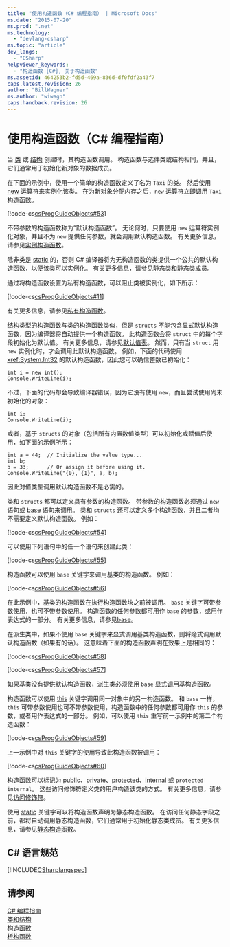 ```yaml
---
title: "使用构造函数（C# 编程指南） | Microsoft Docs"
ms.date: "2015-07-20"
ms.prod: ".net"
ms.technology: 
  - "devlang-csharp"
ms.topic: "article"
dev_langs: 
  - "CSharp"
helpviewer_keywords: 
  - "构造函数 [C#], 关于构造函数"
ms.assetid: 464253b2-fd5d-469a-836d-df0fdf2a43f7
caps.latest.revision: 26
author: "BillWagner"
ms.author: "wiwagn"
caps.handback.revision: 26
---
```

# 使用构造函数（C# 编程指南）
当 [类](../../../csharp/language-reference/keywords/class.md) 或 [结构](../../../csharp/language-reference/keywords/struct.md) 创建时，其构造函数调用。  构造函数与选件类或结构相同，并且，它们通常用于初始化新对象的数据成员。  
  
 在下面的示例中，使用一个简单的构造函数定义了名为 `Taxi` 的类。  然后使用 [new](../../../csharp/language-reference/keywords/new.md) 运算符来实例化该类。  在为新对象分配内存之后，`new` 运算符立即调用 `Taxi` 构造函数。  
  
 [!code-cs[csProgGuideObjects#53](../../../csharp/programming-guide/classes-and-structs/codesnippet/csharp/using-constructors_1.cs)]  
  
 不带参数的构造函数称为“默认构造函数”。  无论何时，只要使用 `new` 运算符实例化对象，并且不为 `new` 提供任何参数，就会调用默认构造函数。  有关更多信息，请参见[实例构造函数](../../../csharp/programming-guide/classes-and-structs/instance-constructors.md)。  
  
 除非类是 [static](../../../csharp/language-reference/keywords/static.md) 的，否则 C\# 编译器将为无构造函数的类提供一个公共的默认构造函数，以便该类可以实例化。  有关更多信息，请参见[静态类和静态类成员](../../../csharp/programming-guide/classes-and-structs/static-classes-and-static-class-members.md)。  
  
 通过将构造函数设置为私有构造函数，可以阻止类被实例化，如下所示：  
  
 [!code-cs[csProgGuideObjects#11](../../../csharp/programming-guide/classes-and-structs/codesnippet/csharp/using-constructors_2.cs)]  
  
 有关更多信息，请参见[私有构造函数](../../../csharp/programming-guide/classes-and-structs/private-constructors.md)。  
  
 [结构](../../../csharp/language-reference/keywords/struct.md)类型的构造函数与类的构造函数类似，但是 `structs` 不能包含显式默认构造函数，因为编译器将自动提供一个构造函数。  此构造函数会将 `struct` 中的每个字段初始化为默认值。  有关更多信息，请参见[默认值表](../../../csharp/language-reference/keywords/default-values-table.md)。  然而，只有当 `struct` 用 `new` 实例化时，才会调用此默认构造函数。  例如，下面的代码使用 <xref:System.Int32> 的默认构造函数，因此您可以确信整数已初始化：  
  
```  
int i = new int();  
Console.WriteLine(i);  
```  
  
 不过，下面的代码却会导致编译器错误，因为它没有使用 `new`，而且尝试使用尚未初始化的对象：  
  
```  
int i;  
Console.WriteLine(i);  
```  
  
 或者，基于 `structs` 的对象（包括所有内置数值类型）可以初始化或赋值后使用，如下面的示例所示：  
  
```  
int a = 44;  // Initialize the value type...  
int b;  
b = 33;      // Or assign it before using it.  
Console.WriteLine("{0}, {1}", a, b);  
```  
  
 因此对值类型调用默认构造函数不是必需的。  
  
 类和 `structs` 都可以定义具有参数的构造函数。  带参数的构造函数必须通过 `new` 语句或 [base](../../../csharp/language-reference/keywords/base.md) 语句来调用。  类和 `structs` 还可以定义多个构造函数，并且二者均不需要定义默认构造函数。  例如：  
  
 [!code-cs[csProgGuideObjects#54](../../../csharp/programming-guide/classes-and-structs/codesnippet/csharp/using-constructors_3.cs)]  
  
 可以使用下列语句中的任一个语句来创建此类：  
  
 [!code-cs[csProgGuideObjects#55](../../../csharp/programming-guide/classes-and-structs/codesnippet/csharp/using-constructors_4.cs)]  
  
 构造函数可以使用 `base` 关键字来调用基类的构造函数。  例如：  
  
 [!code-cs[csProgGuideObjects#56](../../../csharp/programming-guide/classes-and-structs/codesnippet/csharp/using-constructors_5.cs)]  
  
 在此示例中，基类的构造函数在执行构造函数块之前被调用。  `base` 关键字可带参数使用，也可不带参数使用。  构造函数的任何参数都可用作 `base` 的参数，或用作表达式的一部分。  有关更多信息，请参见[base](../../../csharp/language-reference/keywords/base.md)。  
  
 在派生类中，如果不使用 `base` 关键字来显式调用基类构造函数，则将隐式调用默认构造函数（如果有的话）。  这意味着下面的构造函数声明在效果上是相同的：  
  
 [!code-cs[csProgGuideObjects#58](../../../csharp/programming-guide/classes-and-structs/codesnippet/csharp/using-constructors_6.cs)]  
  
 [!code-cs[csProgGuideObjects#57](../../../csharp/programming-guide/classes-and-structs/codesnippet/csharp/using-constructors_7.cs)]  
  
 如果基类没有提供默认构造函数，派生类必须使用 `base` 显式调用基构造函数。  
  
 构造函数可以使用 [this](../../../csharp/language-reference/keywords/this.md) 关键字调用同一对象中的另一构造函数。  和 `base` 一样，`this` 可带参数使用也可不带参数使用，构造函数中的任何参数都可用作 `this` 的参数，或者用作表达式的一部分。  例如，可以使用 `this` 重写前一示例中的第二个构造函数：  
  
 [!code-cs[csProgGuideObjects#59](../../../csharp/programming-guide/classes-and-structs/codesnippet/csharp/using-constructors_8.cs)]  
  
 上一示例中对 `this` 关键字的使用导致此构造函数被调用：  
  
 [!code-cs[csProgGuideObjects#60](../../../csharp/programming-guide/classes-and-structs/codesnippet/csharp/using-constructors_9.cs)]  
  
 构造函数可以标记为 [public](../../../csharp/language-reference/keywords/public.md)、[private](../../../csharp/language-reference/keywords/private.md)、[protected](../../../csharp/language-reference/keywords/protected.md)、[internal](../../../csharp/language-reference/keywords/internal.md) 或 `protected` `internal`。  这些访问修饰符定义类的用户构造该类的方式。  有关更多信息，请参见[访问修饰符](../../../csharp/programming-guide/classes-and-structs/access-modifiers.md)。  
  
 使用 [static](../../../csharp/language-reference/keywords/static.md) 关键字可以将构造函数声明为静态构造函数。  在访问任何静态字段之前，都将自动调用静态构造函数，它们通常用于初始化静态类成员。  有关更多信息，请参见[静态构造函数](../../../csharp/programming-guide/classes-and-structs/static-constructors.md)。  
  
## C\# 语言规范  
 [!INCLUDE[CSharplangspec](../../../csharp/language-reference/keywords/includes/csharplangspec-md.md)]  
  
## 请参阅  
 [C\# 编程指南](../../../csharp/programming-guide/index.md)   
 [类和结构](../../../csharp/programming-guide/classes-and-structs/index.md)   
 [构造函数](../../../csharp/programming-guide/classes-and-structs/constructors.md)   
 [析构函数](../../../csharp/programming-guide/classes-and-structs/destructors.md)